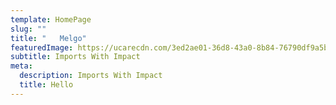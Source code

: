 ```yaml
---
template: HomePage
slug: ""
title: "   Melgo"
featuredImage: https://ucarecdn.com/3ed2ae01-36d8-43a0-8b84-76790df9a5b1/
subtitle: Imports With Impact
meta:
  description: Imports With Impact
  title: Hello
---
```



[](https://app.netlify.com/start/deploy?repository=https://github.com/thriveweb/yellowcake&stack=cms)